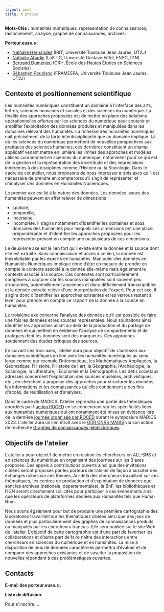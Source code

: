 ```yaml
---
layout: post
title: À propos
---
```


**Mots-Clés :** humanités numériques, représentation de connaissances, raisonnement, analyse, graphe de connaissances, archives.

**Porteur.euse.s :** 
- [Nathalie Hernandez](https://www.irit.fr/~Nathalie.Hernandez/) (IRIT, Université Toulouse Jean Jaures, UT2J)
- [Nathalie Abadie](https://www.umr-lastig.fr/nathalie-abadie/) (LaSTIG, Université Gustave Eiffel, ENSG, IGN)
- [Bertrand Duménieu](http://crh.ehess.fr/index.php?5206) (CRH, École des Hautes Études en Sciences Sociales)
- [Sébastien Poublanc](https://framespa.univ-tlse2.fr/accueil/annuaire/annuaire-des-chercheurs/sebastien-poublanc#/) (FRAMESPA, Université Toulouse Jean Jaures, UT2J)


## Contexte et positionnement scientifique
Les humanités numériques constituent un domaine à l'interface des arts, lettres, sciences humaines et sociales et des sciences du numérique. La finalité des approches proposées est de mettre en place des solutions opérationnelles offertes par les sciences du numérique pour soutenir et amplifier l’exploitation des données produites et manipulées dans les domaines relevant des humanités.
La richesse des humanités numériques naît précisément de la forte interdisciplinarité que ce domaine implique. Là où les sciences du numérique permettent de nouvelles perspectives aux pratiques des sciences humaines, ces dernières constituent un champ applicatif venant mettre en lumière les limites des approches et modèles utilisés couramment en sciences du numérique, notamment pour ce qui est de la gestion et la représentation des incertitude et des imprécisions inhérentes à des disciplines comme l’Histoire ou la Sociologie.
Dans le cadre de cet atelier, nous proposons de nous intéresser à trois axes qu’il est nécessaire de prendre en compte lorsqu’il s’agit de représenter et d’analyser des données en Humanités Numériques.

Le premier axe est lié à la nature des données. Les données issues des humanités peuvent en effet relever de dimensions :
* spatiale,
* temporelle,
* incertaine,
* incomplète.
Il s’agira notamment d’identifier les domaines et sous domaines des humanités pour lesquels ces dimensions ont une place prépondérante et d’identifier les approches proposées pour les représenter prenant en compte une ou plusieurs de ces dimensions.

Le deuxième axe est le lien fort qu’il existe entre la donnée et la source dont elle est extraite. Sans connaissance et accès à ce lien, la donnée est inexploitable par les experts en humanités. Manipuler des données en Humanités Numériques implique donc d’être en mesure de prendre en compte le contexte associé à la donnée elle-même mais également le contexte associé à la source. Ces contextes sont particulièrement complexes à capturer car les sources manipulées sont souvent peu structurées, potentiellement anciennes et donc difficilement transcriptibles et la donnée extraite relève d'une interprétation de l'expert. Pour cet axe, il s’agira donc d’identifier les approches existantes et les verrous restant à lever pour prendre en compte ce rapport de la donnée à la source en humanités.

Le troisième axe concerne l’analyse des données qu’il est possible de faire une fois les données et les sources représentées. Nous souhaitons ainsi identifier les approches allant au-delà de la production et du partage de données et qui mettent en évidence l'analyse de comportements et de pratiques dont les données sont des marqueurs. Ces approches soutiennent des études critiques des sources.

En suivant ces trois axes, l’atelier aura pour objectif de s’adresser aux domaines scientifiques en lien avec les humanités numériques au sens large comme par exemple l’Informatique, les Mathématiques Appliquées, la Géomatique, l’Histoire, l’Histoire de l'art, la Géographie, l’Archéologie, la Sociologie, la Littérature, l’Economie et la Démographie. Les défis sociétaux adressés concernent l'exploitation des sources muséales, archivistiques, etc., en cherchant à proposer des approches pour structurer les données, les informations et les connaissances qu'elles contiennent à des fins d'accès, de réutilisation et d’analyses.

Dans le cadre de MADICS, l'atelier reprendra une partie des thématiques abordées par l'[action ROCED](https://www.irit.fr/ROCED/) en se concentrant sur les spécificités liées aux humanités numériques qui ont notamment été mises en évidence lors de la dernière [journée organisée par ROCED](https://www.madics.fr/event/symposium-madics-5/) durant le symposium MADICS 2023.
L'atelier aura un lien étroit avec le [GDR CNRS MAGIS](https://gdr-magis.cnrs.fr/) via son action de recherche [Graphes de connaissances géohistoriques](https://gdr-magis.cnrs.fr/actions-de-recherche/).

## Objectifs de l'atelier
L’atelier a pour objectif de mettre en relation les chercheurs en ALL-SHS et en sciences du numérique en organisant des journées sur les 3 axes proposés. Des appels à contributions ouverts ainsi que des invitations ciblées seront proposés par les porteurs de l’atelier de façon à susciter des échanges riches sur ces thèmes. Au-delà des chercheurs travaillant sur ces thématiques, les centres de production et d'exploitation de données que sont les archives (nationale, départementales), la BnF, les bibliothèques et l’IGN seront directement sollicités pour participer à ces évènements ainsi que les opérateurs de plateformes dédiées aux Humanités tels que Huma-Num.

Nous avons également pour but de produire une première cartographie des laboratoires travaillant sur les thématiques ciblées ainsi que des jeux de données et plus particulièrement des graphes de connaissances produits ou manipulés par les chercheurs français. Elle sera publiée sur le site Web de l’atelier. L’objectif de cette cartographie est d’une part de favoriser les collaborations et d’autre part de faire naître des interactions entre chercheurs en sciences du numérique et en humanités. La mise à disposition de jeux de données caractérisés permettra d’évaluer et de comparer des approches existantes et de susciter la proposition de nouvelles répondant à des problématiques ouvertes.

## Contacts

**E-mail des porteur.euse.s :** 

**Liste de diffusion:** 

Pour s'inscrire, ...
